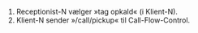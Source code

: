 1. Receptionist-N vælger »tag opkald« (i Klient-N).
1. Klient-N sender »/call/pickup« til Call-Flow-Control.

